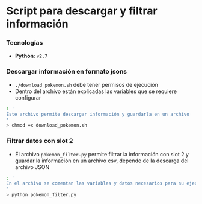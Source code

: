# Script para descargar y filtrar información

### Tecnologías
* **Python**: `v2.7`


### Descargar información en formato jsons
* `./download_pokemon.sh` debe tener permisos de ejecución
* Dentro del archivo están explicadas las variables que se requiere configurar
```bash
: '
Este archivo permite descargar información y guardarla en un archivo
'
> chmod +x download_pokemon.sh
```

### Filtrar datos con slot 2
* El archivo `pokemon_filter.py` permite filtrar la información con slot 2 y guardar la información
en un archivo csv, depende de la descarga del archivo JSON
```bash
: '
En el archivo se comentan las variables y datos necesarios para su ejecución
'
> python pokemon_filter.py
```
